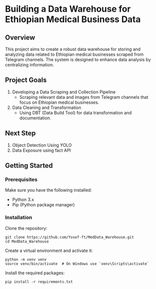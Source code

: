 # Building a Data Warehouse for Ethiopian Medical Business Data
## Overview
This project aims to create a robust data warehouse for storing and analyzing data related to Ethiopian medical businesses scraped from Telegram channels. The system is designed to enhance data analysis by centralizing information.

## Project Goals
1. Developing a Data Scraping and Collection Pipeline
    - Scraping relevant data and images from Telegram channels that focus on Ethiopian medical businesses.
2. Data Cleaning and Transformation
    - Using DBT (Data Build Tool) for data transformation and documentation.

## Next Step
1. Object Detection Using YOLO
2. Data Exposure using fact API

## Getting Started
### Prerequisites
Make sure you have the following installed:
  * Python 3.x
  * Pip (Python package manager)

### Installation
Clone the repository:
```
git clone https://github.com/Yosef-ft/MedData_Warehouse.git
cd MedData_Warehouse
```
Create a virtual environment and activate it:
```
python -m venv venv
source venv/bin/activate  # On Windows use `venv\Scripts\activate`
```
Install the required packages:
```
pip install -r requirements.txt
```

